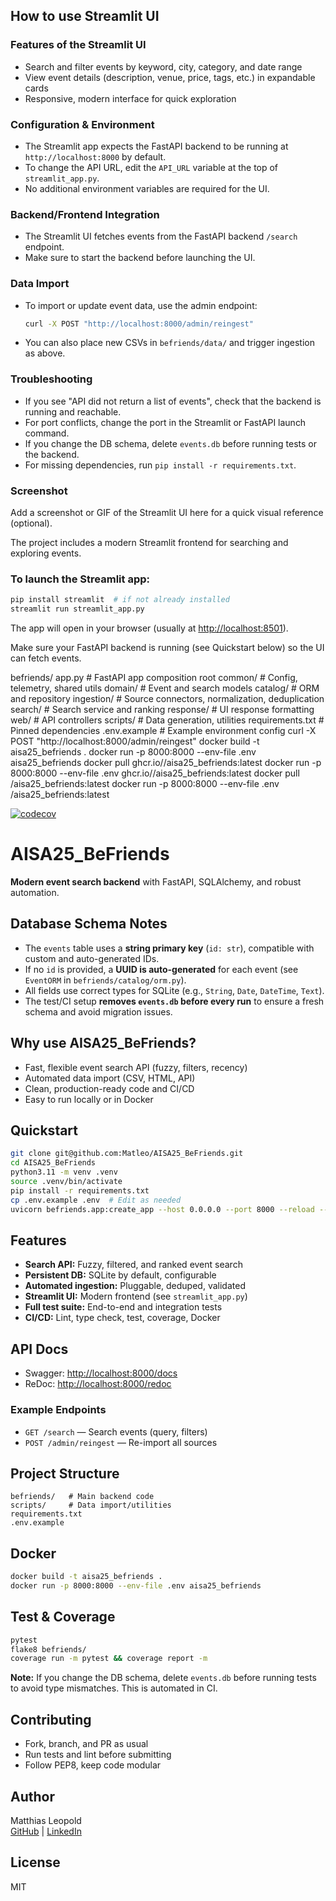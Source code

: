 ## How to use Streamlit UI
### Features of the Streamlit UI
- Search and filter events by keyword, city, category, and date range
- View event details (description, venue, price, tags, etc.) in expandable cards
- Responsive, modern interface for quick exploration

### Configuration & Environment
- The Streamlit app expects the FastAPI backend to be running at `http://localhost:8000` by default.
- To change the API URL, edit the `API_URL` variable at the top of `streamlit_app.py`.
- No additional environment variables are required for the UI.

### Backend/Frontend Integration
- The Streamlit UI fetches events from the FastAPI backend `/search` endpoint.
- Make sure to start the backend before launching the UI.

### Data Import
- To import or update event data, use the admin endpoint:
  ```sh
  curl -X POST "http://localhost:8000/admin/reingest"
  ```
- You can also place new CSVs in `befriends/data/` and trigger ingestion as above.

### Troubleshooting
- If you see "API did not return a list of events", check that the backend is running and reachable.
- For port conflicts, change the port in the Streamlit or FastAPI launch command.
- If you change the DB schema, delete `events.db` before running tests or the backend.
- For missing dependencies, run `pip install -r requirements.txt`.

### Screenshot
Add a screenshot or GIF of the Streamlit UI here for a quick visual reference (optional).

The project includes a modern Streamlit frontend for searching and exploring events.

### To launch the Streamlit app:

```sh
pip install streamlit  # if not already installed
streamlit run streamlit_app.py
```

The app will open in your browser (usually at [http://localhost:8501](http://localhost:8501)).

Make sure your FastAPI backend is running (see Quickstart below) so the UI can fetch events.

befriends/
  app.py                # FastAPI app composition root
  common/               # Config, telemetry, shared utils
  domain/               # Event and search models
  catalog/              # ORM and repository
  ingestion/            # Source connectors, normalization, deduplication
  search/               # Search service and ranking
  response/             # UI response formatting
  web/                  # API controllers
scripts/                # Data generation, utilities
requirements.txt        # Pinned dependencies
.env.example            # Example environment config
curl -X POST "http://localhost:8000/admin/reingest"
docker build -t aisa25_befriends .
docker run -p 8000:8000 --env-file .env aisa25_befriends
docker pull ghcr.io/<your-username>/aisa25_befriends:latest
docker run -p 8000:8000 --env-file .env ghcr.io/<your-username>/aisa25_befriends:latest
docker pull <your-dockerhub-username>/aisa25_befriends:latest
docker run -p 8000:8000 --env-file .env <your-dockerhub-username>/aisa25_befriends:latest

[![codecov](https://codecov.io/gh/Matleo/AISA25_BeFriends/branch/main/graph/badge.svg)](https://codecov.io/gh/Matleo/AISA25_BeFriends)

# AISA25_BeFriends


**Modern event search backend** with FastAPI, SQLAlchemy, and robust automation.

## Database Schema Notes
- The `events` table uses a **string primary key** (`id: str`), compatible with custom and auto-generated IDs.
- If no `id` is provided, a **UUID is auto-generated** for each event (see `EventORM` in `befriends/catalog/orm.py`).
- All fields use correct types for SQLite (e.g., `String`, `Date`, `DateTime`, `Text`).
- The test/CI setup **removes `events.db` before every run** to ensure a fresh schema and avoid migration issues.

## Why use AISA25_BeFriends?
- Fast, flexible event search API (fuzzy, filters, recency)
- Automated data import (CSV, HTML, API)
- Clean, production-ready code and CI/CD
- Easy to run locally or in Docker

## Quickstart
```sh
git clone git@github.com:Matleo/AISA25_BeFriends.git
cd AISA25_BeFriends
python3.11 -m venv .venv
source .venv/bin/activate
pip install -r requirements.txt
cp .env.example .env  # Edit as needed
uvicorn befriends.app:create_app --host 0.0.0.0 --port 8000 --reload --factory
```

## Features
- **Search API:** Fuzzy, filtered, and ranked event search
- **Persistent DB:** SQLite by default, configurable
- **Automated ingestion:** Pluggable, deduped, validated
- **Streamlit UI:** Modern frontend (see `streamlit_app.py`)
- **Full test suite:** End-to-end and integration tests
- **CI/CD:** Lint, type check, test, coverage, Docker

## API Docs
- Swagger: [http://localhost:8000/docs](http://localhost:8000/docs)
- ReDoc: [http://localhost:8000/redoc](http://localhost:8000/redoc)

### Example Endpoints
- `GET /search` — Search events (query, filters)
- `POST /admin/reingest` — Re-import all sources

## Project Structure
```
befriends/   # Main backend code
scripts/     # Data import/utilities
requirements.txt
.env.example
```

## Docker
```sh
docker build -t aisa25_befriends .
docker run -p 8000:8000 --env-file .env aisa25_befriends
```


## Test & Coverage
```sh
pytest
flake8 befriends/
coverage run -m pytest && coverage report -m
```

**Note:** If you change the DB schema, delete `events.db` before running tests to avoid type mismatches. This is automated in CI.

## Contributing
- Fork, branch, and PR as usual
- Run tests and lint before submitting
- Follow PEP8, keep code modular

## Author
Matthias Leopold  
[GitHub](https://github.com/Matleo) | [LinkedIn](https://www.linkedin.com/in/matthias-leopold-0ba93413b/)

## License
MIT
